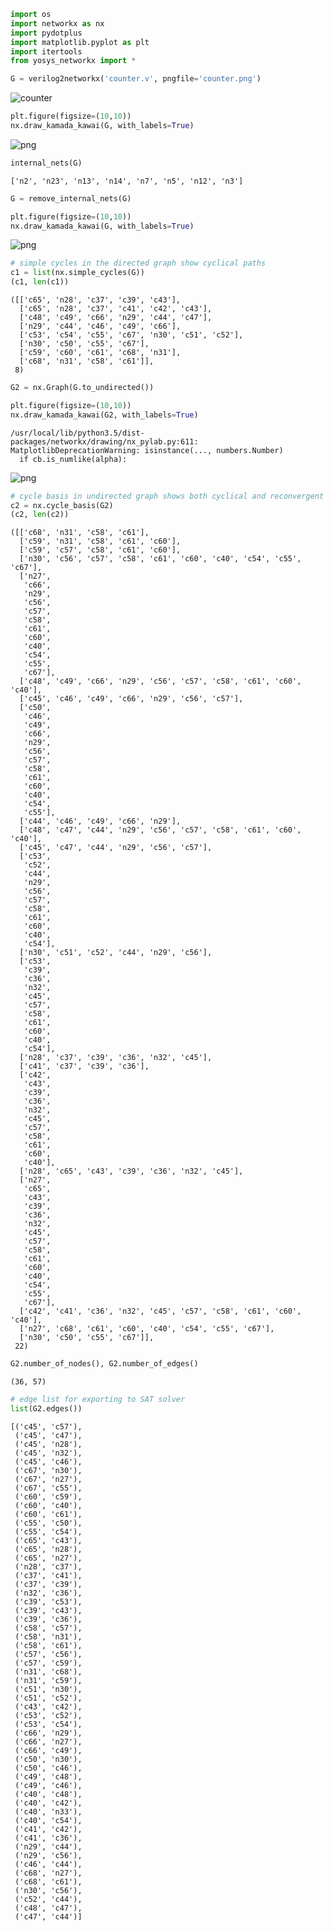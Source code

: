 

```python
import os
import networkx as nx
import pydotplus
import matplotlib.pyplot as plt
import itertools
from yosys_networkx import *
```


```python
G = verilog2networkx('counter.v', pngfile='counter.png')
```

![counter](counter.png)


```python
plt.figure(figsize=(10,10))
nx.draw_kamada_kawai(G, with_labels=True)
```


![png](README_files/README_3_0.png)



```python
internal_nets(G)
```




    ['n2', 'n23', 'n13', 'n14', 'n7', 'n5', 'n12', 'n3']




```python
G = remove_internal_nets(G)
```


```python
plt.figure(figsize=(10,10))
nx.draw_kamada_kawai(G, with_labels=True)
```


![png](README_files/README_6_0.png)



```python
# simple cycles in the directed graph show cyclical paths
c1 = list(nx.simple_cycles(G))
(c1, len(c1))
```




    ([['c65', 'n28', 'c37', 'c39', 'c43'],
      ['c65', 'n28', 'c37', 'c41', 'c42', 'c43'],
      ['c48', 'c49', 'c66', 'n29', 'c44', 'c47'],
      ['n29', 'c44', 'c46', 'c49', 'c66'],
      ['c53', 'c54', 'c55', 'c67', 'n30', 'c51', 'c52'],
      ['n30', 'c50', 'c55', 'c67'],
      ['c59', 'c60', 'c61', 'c68', 'n31'],
      ['c68', 'n31', 'c58', 'c61']],
     8)




```python
G2 = nx.Graph(G.to_undirected())
```


```python
plt.figure(figsize=(10,10))
nx.draw_kamada_kawai(G2, with_labels=True)
```

    /usr/local/lib/python3.5/dist-packages/networkx/drawing/nx_pylab.py:611: MatplotlibDeprecationWarning: isinstance(..., numbers.Number)
      if cb.is_numlike(alpha):



![png](README_files/README_9_1.png)



```python
# cycle basis in undirected graph shows both cyclical and reconvergent paths
c2 = nx.cycle_basis(G2)
(c2, len(c2))
```




    ([['c68', 'n31', 'c58', 'c61'],
      ['c59', 'n31', 'c58', 'c61', 'c60'],
      ['c59', 'c57', 'c58', 'c61', 'c60'],
      ['n30', 'c56', 'c57', 'c58', 'c61', 'c60', 'c40', 'c54', 'c55', 'c67'],
      ['n27',
       'c66',
       'n29',
       'c56',
       'c57',
       'c58',
       'c61',
       'c60',
       'c40',
       'c54',
       'c55',
       'c67'],
      ['c48', 'c49', 'c66', 'n29', 'c56', 'c57', 'c58', 'c61', 'c60', 'c40'],
      ['c45', 'c46', 'c49', 'c66', 'n29', 'c56', 'c57'],
      ['c50',
       'c46',
       'c49',
       'c66',
       'n29',
       'c56',
       'c57',
       'c58',
       'c61',
       'c60',
       'c40',
       'c54',
       'c55'],
      ['c44', 'c46', 'c49', 'c66', 'n29'],
      ['c48', 'c47', 'c44', 'n29', 'c56', 'c57', 'c58', 'c61', 'c60', 'c40'],
      ['c45', 'c47', 'c44', 'n29', 'c56', 'c57'],
      ['c53',
       'c52',
       'c44',
       'n29',
       'c56',
       'c57',
       'c58',
       'c61',
       'c60',
       'c40',
       'c54'],
      ['n30', 'c51', 'c52', 'c44', 'n29', 'c56'],
      ['c53',
       'c39',
       'c36',
       'n32',
       'c45',
       'c57',
       'c58',
       'c61',
       'c60',
       'c40',
       'c54'],
      ['n28', 'c37', 'c39', 'c36', 'n32', 'c45'],
      ['c41', 'c37', 'c39', 'c36'],
      ['c42',
       'c43',
       'c39',
       'c36',
       'n32',
       'c45',
       'c57',
       'c58',
       'c61',
       'c60',
       'c40'],
      ['n28', 'c65', 'c43', 'c39', 'c36', 'n32', 'c45'],
      ['n27',
       'c65',
       'c43',
       'c39',
       'c36',
       'n32',
       'c45',
       'c57',
       'c58',
       'c61',
       'c60',
       'c40',
       'c54',
       'c55',
       'c67'],
      ['c42', 'c41', 'c36', 'n32', 'c45', 'c57', 'c58', 'c61', 'c60', 'c40'],
      ['n27', 'c68', 'c61', 'c60', 'c40', 'c54', 'c55', 'c67'],
      ['n30', 'c50', 'c55', 'c67']],
     22)




```python
G2.number_of_nodes(), G2.number_of_edges()
```




    (36, 57)




```python
# edge list for exporting to SAT solver
list(G2.edges())
```




    [('c45', 'c57'),
     ('c45', 'c47'),
     ('c45', 'n28'),
     ('c45', 'n32'),
     ('c45', 'c46'),
     ('c67', 'n30'),
     ('c67', 'n27'),
     ('c67', 'c55'),
     ('c60', 'c59'),
     ('c60', 'c40'),
     ('c60', 'c61'),
     ('c55', 'c50'),
     ('c55', 'c54'),
     ('c65', 'c43'),
     ('c65', 'n28'),
     ('c65', 'n27'),
     ('n28', 'c37'),
     ('c37', 'c41'),
     ('c37', 'c39'),
     ('n32', 'c36'),
     ('c39', 'c53'),
     ('c39', 'c43'),
     ('c39', 'c36'),
     ('c58', 'c57'),
     ('c58', 'n31'),
     ('c58', 'c61'),
     ('c57', 'c56'),
     ('c57', 'c59'),
     ('n31', 'c68'),
     ('n31', 'c59'),
     ('c51', 'n30'),
     ('c51', 'c52'),
     ('c43', 'c42'),
     ('c53', 'c52'),
     ('c53', 'c54'),
     ('c66', 'n29'),
     ('c66', 'n27'),
     ('c66', 'c49'),
     ('c50', 'n30'),
     ('c50', 'c46'),
     ('c49', 'c48'),
     ('c49', 'c46'),
     ('c40', 'c48'),
     ('c40', 'c42'),
     ('c40', 'n33'),
     ('c40', 'c54'),
     ('c41', 'c42'),
     ('c41', 'c36'),
     ('n29', 'c44'),
     ('n29', 'c56'),
     ('c46', 'c44'),
     ('c68', 'n27'),
     ('c68', 'c61'),
     ('n30', 'c56'),
     ('c52', 'c44'),
     ('c48', 'c47'),
     ('c47', 'c44')]


